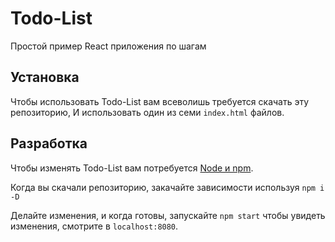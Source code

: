 # Todo-List

Простой пример React приложения по шагам

## Установка

Чтобы использовать Todo-List вам всеволишь требуется скачать эту репозиторию, И использовать один из семи `index.html` файлов.

## Разработка

Чтобы изменять Todo-List вам потребуется [Node и npm](https://nodejs.org/en/).

Когда вы скачали репозиторию, закачайте зависимости используя `npm i -D`

Делайте изменения, и когда готовы, запускайте `npm start` чтобы увидеть изменения, смотрите в `localhost:8080`.
